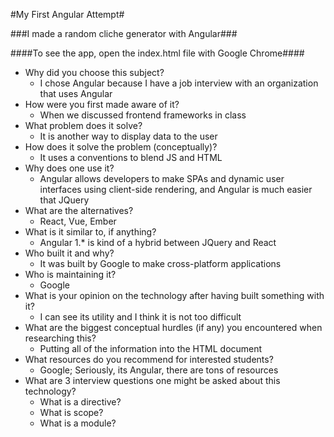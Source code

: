 #My First Angular Attempt#

###I made a random cliche generator with Angular###

####To see the app, open the index.html file with Google Chrome####

- Why did you choose this subject?
    - I chose Angular because I have a job interview with an organization that uses Angular
- How were you first made aware of it?
    - When we discussed frontend frameworks in class
- What problem does it solve?
    - It is another way to display data to the user
- How does it solve the problem (conceptually)?
    - It uses a conventions to blend JS and HTML
- Why does one use it?
    - Angular allows developers to make SPAs and dynamic user interfaces using client-side rendering, and Angular is much easier that JQuery
- What are the alternatives?
    - React, Vue, Ember
- What is it similar to, if anything?
    - Angular 1.* is kind of a hybrid between JQuery and React
- Who built it and why?
    - It was built by Google to make cross-platform applications
- Who is maintaining it?
    - Google
- What is your opinion on the technology after having built something with it?
    - I can see its utility and I think it is not too difficult
- What are the biggest conceptual hurdles (if any) you encountered when researching this?
    - Putting all of the information into the HTML document
- What resources do you recommend for interested students?
    - Google; Seriously, its Angular, there are tons of resources
- What are 3 interview questions one might be asked about this technology?
    - What is a directive?
    - What is scope?
    - What is a module?